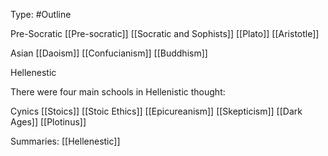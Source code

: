 Type: #Outline 

Pre-Socratic
[[Pre-socratic]]
[[Socratic and Sophists]]
[[Plato]]
[[Aristotle]]

Asian
[[Daoism]]
[[Confucianism]]
[[Buddhism]]

Hellenestic

There were four main schools in Hellenistic thought:

Cynics
[[Stoics]]
[[Stoic Ethics]]
[[Epicureanism]]
[[Skepticism]]
[[Dark Ages]]
[[Plotinus]]


Summaries:
[[Hellenestic]]